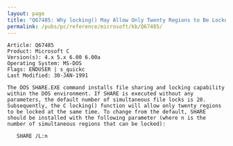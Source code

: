 ```yaml
---
layout: page
title: "Q67485: Why locking() May Allow Only Twenty Regions to Be Locked"
permalink: /pubs/pc/reference/microsoft/kb/Q67485/
---
```


	Article: Q67485
	Product: Microsoft C
	Version(s): 4.x 5.x 6.00 6.00a
	Operating System: MS-DOS
	Flags: ENDUSER | s_quickc
	Last Modified: 30-JAN-1991
	
	The DOS SHARE.EXE command installs file sharing and locking capability
	within the DOS environment. If SHARE is executed without any
	parameters, the default number of simultaneous file locks is 20.
	Subsequently, the C locking() function will allow only twenty regions
	to be locked at the same time. To change from the default, SHARE
	should be installed with the following parameter (where n is the
	number of simultaneous regions that can be locked):
	
	   SHARE /L:n
